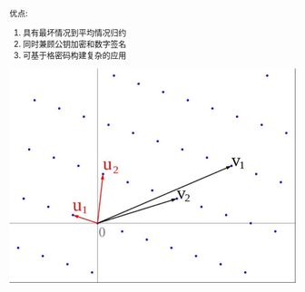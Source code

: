 优点:
1. 具有最坏情况到平均情况归约
2. 同时兼顾公钥加密和数字签名
3. 可基于格密码构建复杂的应用

![|300](../../../attach/Pasted%20image%2020230701214138.png)